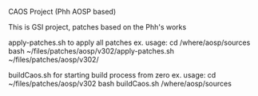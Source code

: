 CAOS Project (Phh AOSP based)


This is GSI project, patches based on the Phh's works

apply-patches.sh to apply all patches
	ex. usage:
		cd /where/aosp/sources
		bash ~/files/patches/aosp/v302/apply-patches.sh ~/files/patches/aosp/v302/

buildCaos.sh for starting build process from zero
	ex. usage:
		cd ~/files/patches/aosp/v302
		bash buildCaos.sh /where/aosp/sources

